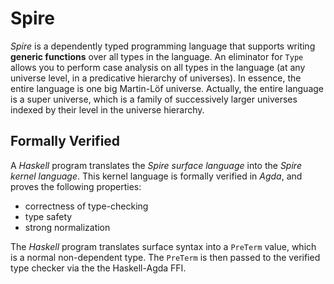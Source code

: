 Spire
=====

*Spire* is a dependently typed programming language that supports writing **generic
functions** over all types in the language.
An eliminator for `Type` allows you to perform case analysis on all types in the
language (at any universe level, in a predicative hierarchy of universes).
In essence, the entire language is one big Martin-Löf universe.
Actually, the entire language is a super universe, which is a family of successively
larger universes indexed by their level in the universe hierarchy.

Formally Verified
-----------------

A *Haskell* program translates the *Spire surface language* into the *Spire kernel language*.
This kernel language is formally verified in *Agda*, and proves the following properties:
* correctness of type-checking
* type safety
* strong normalization

The *Haskell* program translates surface syntax into a `PreTerm` value, which is a normal non-dependent
type. The `PreTerm` is then passed to the verified type checker via the the Haskell-Agda FFI.
